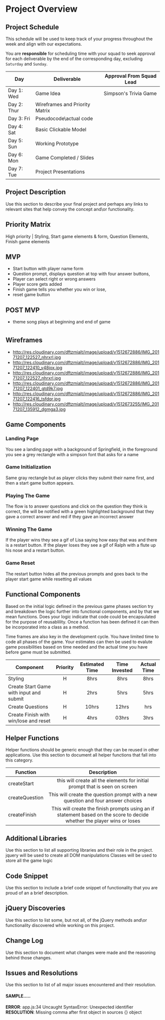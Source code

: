 # Project Overview

## Project Schedule

This schedule will be used to keep track of your progress throughout the week and align with our expectations.  

You are **responsible** for scheduling time with your squad to seek approval for each deliverable by the end of the corresponding day, excluding `Saturday` and `Sunday`.

|  Day | Deliverable | Approval From Squad Lead
|---|---| ---|
|Day 1: Wed| Game Idea|Simpson's Trivia Game
|Day 2: Thur| Wireframes and Priority Matrix|
|Day 3: Fri| Pseudocode\actual code|
|Day 4: Sat| Basic Clickable Model |
|Day 5: Sun| Working Prototype |
|Day 6: Mon| Game Completed / Slides |
|Day 7: Tue| Project Presentations |

## Project Description

Use this section to describe your final project and perhaps any links to relevant sites that help convey the concept and\or functionality.

## Priority Matrix

High priority | Styling,
Start game elements & form,
Question Elements,
Finish game elements

## MVP

- Start button with player name form
- Question prompt, displays question at top with four answer buttons,
- Player can select right or wrong answers
- Player score gets added
- Finish game tells you whether you win or lose,
- reset game button

## POST MVP

- theme song plays at beginning and end of game
#

## Wireframes

- http://res.cloudinary.com/dftzmialt/image/upload/v1512672886/IMG_20171207_122527_nhrxrl.jpg
- http://res.cloudinary.com/dftzmialt/image/upload/v1512672886/IMG_20171207_122410_v48jox.jpg
- http://res.cloudinary.com/dftzmialt/image/upload/v1512672886/IMG_20171207_122527_nhrxrl.jpg
- http://res.cloudinary.com/dftzmialt/image/upload/v1512672886/IMG_20171207_122401_gtd9k7.jpg
- http://res.cloudinary.com/dftzmialt/image/upload/v1512672886/IMG_20171207_122416_tsfdqr.jpg
- http://res.cloudinary.com/dftzmialt/image/upload/v1512673255/IMG_20171207_135912_dgmga3.jpg


## Game Components

### Landing Page
You see a landing page with a background of Springfield, in the foreground you see a grey rectangle with a simpson font that asks for a name

### Game Initialization
Same gray rectangle but as player clicks they submit their name first, and then a start game button appears.

### Playing The Game
The flow is to answer questions and click on the question they think is correct, the will be notified with a green highlighted background that they gave a correct answer and red if they gave an incorrect answer
### Winning The Game
If the player wins they see a gif of Lisa saying how easy that was and there is a restart button. If the player loses they see a gif of Ralph with a flute up his nose and a restart button.
### Game Reset
The restart button hides all the previous prompts and goes back to the player start game while resetting all values

## Functional Components

Based on the initial logic defined in the previous game phases section try and breakdown the logic further into functional components, and by that we mean functions.  Does your logic indicate that code could be encapsulated for the purpose of reusablility.  Once a function has been defined it can then be incorporated into a class as a method.

Time frames are also key in the development cycle.  You have limited time to code all phases of the game.  Your estimates can then be used to evalute game possibilities based on time needed and the actual time you have before game must be submitted.

| Component | Priority | Estimated Time | Time Invested | Actual Time |
| --- | :---: |  :---: | :---: | :---: |
| Styling | H | 8hrs| 8hrs | 8hrs |
| Create Start Game with input and submit| H | 2hrs| 5hrs | 5hrs |
| Create Questions | H | 10hrs| 12hrs | hrs |
| Create Finish with win/lose and reset | H | 4hrs| 03hrs | 3hrs |

## Helper Functions
Helper functions should be generic enough that they can be reused in other applications. Use this section to document all helper functions that fall into this category.

| Function | Description |
| --- | :---: |  
| createStart | this will create all the elements for initial prompt that is seen on screen |
| createQuestion| This will create the question prompt with a new question and four answer choices  |
| createFinish | This will create the finish prompts using an if statement based on the score to decide whether the player wins or loses |

## Additional Libraries
 Use this section to list all supporting libraries and their role in the project.
jquery will be used to create all DOM manipulations
Classes will be used to store all the game logic  
## Code Snippet

Use this section to include a brief code snippet of functionality that you are proud of an a brief description.  

## jQuery Discoveries
 Use this section to list some, but not all, of the jQuery methods and\or functionality discovered while working on this project.

## Change Log
 Use this section to document what changes were made and the reasoning behind those changes.  

## Issues and Resolutions
 Use this section to list of all major issues encountered and their resolution.

#### SAMPLE.....
**ERROR**: app.js:34 Uncaught SyntaxError: Unexpected identifier                                
**RESOLUTION**: Missing comma after first object in sources {} object
